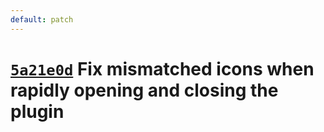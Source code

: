 ```yaml
---
default: patch
---
```


# [`5a21e0d`](https://github.com/zakuciael/rofi-jetbrains/commit/5a21e0d30e6a48b09e63a6b897548e30bd7f11cd) Fix mismatched icons when rapidly opening and closing the plugin
